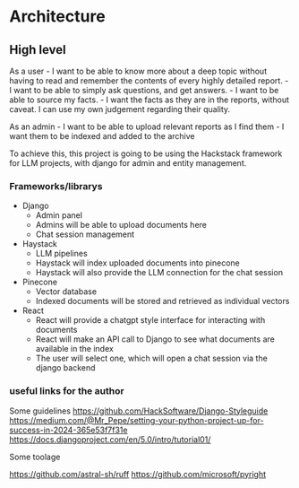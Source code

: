 # Architecture

## High level

As a user 
    - I want to be able to know more about a deep topic without having to read and remember the contents of every highly detailed report. 
    - I want to be able to simply ask questions, and get answers.
    - I want to be able to source my facts.
    - I want the facts as they are in the reports, without caveat. I can use my own judgement regarding their quality.

As an admin
    - I want to be able to upload relevant reports as I find them
    - I want them to be indexed and added to the archive

To achieve this, this project is going to be using the Hackstack framework for LLM projects, with django for admin and entity management.

### Frameworks/librarys

- Django
    - Admin panel
    - Admins will be able to upload documents here
    - Chat session management
- Haystack
    - LLM pipelines
    - Haystack will index uploaded documents into pinecone
    - Haystack will also provide the LLM connection for the chat session
- Pinecone
    - Vector database
    - Indexed documents will be stored and retrieved as individual vectors
- React
    - React will provide a chatgpt style interface for interacting with documents
    - React will make an API call to Django to see what documents are available in the index
    - The user will select one, which will open a chat session via the django backend

### useful links for the author

Some guidelines
https://github.com/HackSoftware/Django-Styleguide
https://medium.com/@Mr_Pepe/setting-your-python-project-up-for-success-in-2024-365e53f7f31e
https://docs.djangoproject.com/en/5.0/intro/tutorial01/

Some toolage

https://github.com/astral-sh/ruff
https://github.com/microsoft/pyright
